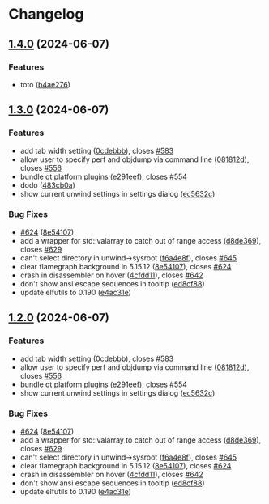 # Changelog

## [1.4.0](https://github.com/lievenhey/hotspot/compare/v1.3.0...v1.4.0) (2024-06-07)


### Features

* toto ([b4ae276](https://github.com/lievenhey/hotspot/commit/b4ae276f9efca1e4d289631e83fdbaa743ec7213))

## [1.3.0](https://github.com/lievenhey/hotspot/compare/v1.2.0...v1.3.0) (2024-06-07)


### Features

* add tab width setting ([0cdebbb](https://github.com/lievenhey/hotspot/commit/0cdebbb7dd7f7a00302405ed8eb20dcd322db31f)), closes [#583](https://github.com/lievenhey/hotspot/issues/583)
* allow user to specify perf and objdump via command line ([081812d](https://github.com/lievenhey/hotspot/commit/081812dba0470990b3e7d1e5f435459767c8efca)), closes [#556](https://github.com/lievenhey/hotspot/issues/556)
* bundle qt platform plugins ([e291eef](https://github.com/lievenhey/hotspot/commit/e291eef5999709d6750cd8fc5040711cf75d3429)), closes [#554](https://github.com/lievenhey/hotspot/issues/554)
* dodo ([483cb0a](https://github.com/lievenhey/hotspot/commit/483cb0ab4f041dfdc5edafeddd22bdaaa7afdd80))
* show current unwind settings in settings dialog ([ec5632c](https://github.com/lievenhey/hotspot/commit/ec5632c1090ac6e6ea71cf5325fd1b53feda2d49))


### Bug Fixes

* [#624](https://github.com/lievenhey/hotspot/issues/624) ([8e54107](https://github.com/lievenhey/hotspot/commit/8e5410759df0b37f352eff968bc8b87e9367c1b2))
* add a wrapper for std::valarray to catch out of range access ([d8de369](https://github.com/lievenhey/hotspot/commit/d8de3698d12a736e82b54e2295e4d65e70d856e0)), closes [#629](https://github.com/lievenhey/hotspot/issues/629)
* can't select directory in unwind-&gt;sysroot ([f6a4e8f](https://github.com/lievenhey/hotspot/commit/f6a4e8fa81e22bc37d6f2272b93e3dc71c071a76)), closes [#645](https://github.com/lievenhey/hotspot/issues/645)
* clear flamegraph background in 5.15.12 ([8e54107](https://github.com/lievenhey/hotspot/commit/8e5410759df0b37f352eff968bc8b87e9367c1b2)), closes [#624](https://github.com/lievenhey/hotspot/issues/624)
* crash in disassembler on hover ([4cfdd11](https://github.com/lievenhey/hotspot/commit/4cfdd11814f3030d7d07c3c3dd508712ca9f01e4)), closes [#642](https://github.com/lievenhey/hotspot/issues/642)
* don't show ansi escape sequences in tooltip ([ed8cf88](https://github.com/lievenhey/hotspot/commit/ed8cf88c168b62d7a184a87011beee302b57c5be))
* update elfutils to 0.190 ([e4ac31e](https://github.com/lievenhey/hotspot/commit/e4ac31e5756a5254616acfe68dbb771a9ccac5ff))

## [1.2.0](https://github.com/lievenhey/hotspot/compare/v1.1.1...v1.2.0) (2024-06-07)


### Features

* add tab width setting ([0cdebbb](https://github.com/lievenhey/hotspot/commit/0cdebbb7dd7f7a00302405ed8eb20dcd322db31f)), closes [#583](https://github.com/lievenhey/hotspot/issues/583)
* allow user to specify perf and objdump via command line ([081812d](https://github.com/lievenhey/hotspot/commit/081812dba0470990b3e7d1e5f435459767c8efca)), closes [#556](https://github.com/lievenhey/hotspot/issues/556)
* bundle qt platform plugins ([e291eef](https://github.com/lievenhey/hotspot/commit/e291eef5999709d6750cd8fc5040711cf75d3429)), closes [#554](https://github.com/lievenhey/hotspot/issues/554)
* show current unwind settings in settings dialog ([ec5632c](https://github.com/lievenhey/hotspot/commit/ec5632c1090ac6e6ea71cf5325fd1b53feda2d49))


### Bug Fixes

* [#624](https://github.com/lievenhey/hotspot/issues/624) ([8e54107](https://github.com/lievenhey/hotspot/commit/8e5410759df0b37f352eff968bc8b87e9367c1b2))
* add a wrapper for std::valarray to catch out of range access ([d8de369](https://github.com/lievenhey/hotspot/commit/d8de3698d12a736e82b54e2295e4d65e70d856e0)), closes [#629](https://github.com/lievenhey/hotspot/issues/629)
* can't select directory in unwind-&gt;sysroot ([f6a4e8f](https://github.com/lievenhey/hotspot/commit/f6a4e8fa81e22bc37d6f2272b93e3dc71c071a76)), closes [#645](https://github.com/lievenhey/hotspot/issues/645)
* clear flamegraph background in 5.15.12 ([8e54107](https://github.com/lievenhey/hotspot/commit/8e5410759df0b37f352eff968bc8b87e9367c1b2)), closes [#624](https://github.com/lievenhey/hotspot/issues/624)
* crash in disassembler on hover ([4cfdd11](https://github.com/lievenhey/hotspot/commit/4cfdd11814f3030d7d07c3c3dd508712ca9f01e4)), closes [#642](https://github.com/lievenhey/hotspot/issues/642)
* don't show ansi escape sequences in tooltip ([ed8cf88](https://github.com/lievenhey/hotspot/commit/ed8cf88c168b62d7a184a87011beee302b57c5be))
* update elfutils to 0.190 ([e4ac31e](https://github.com/lievenhey/hotspot/commit/e4ac31e5756a5254616acfe68dbb771a9ccac5ff))

